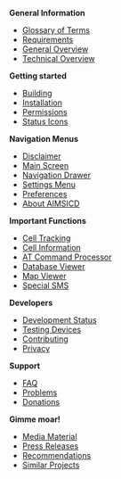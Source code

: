 **General Information**
* [Glossary of Terms](https://github.com/SecUpwN/Android-IMSI-Catcher-Detector/wiki/Glossary-of-Terms)
* [Requirements](https://github.com/SecUpwN/Android-IMSI-Catcher-Detector/wiki/Requirements)
* [General Overview](https://github.com/SecUpwN/Android-IMSI-Catcher-Detector/wiki/General-Overview)
* [Technical Overview](https://github.com/SecUpwN/Android-IMSI-Catcher-Detector/wiki/Technical-Overview)

**Getting started**
* [Building](https://github.com/SecUpwN/Android-IMSI-Catcher-Detector/wiki/Building)
* [Installation](https://github.com/SecUpwN/Android-IMSI-Catcher-Detector/wiki/Installation)
* [Permissions](https://github.com/SecUpwN/Android-IMSI-Catcher-Detector/wiki/Permissions)
* [Status Icons](https://github.com/SecUpwN/Android-IMSI-Catcher-Detector/wiki/Status-Icons)

**Navigation Menus**
* [Disclaimer](https://github.com/SecUpwN/Android-IMSI-Catcher-Detector/wiki/Disclaimer)
* [Main Screen](https://github.com/SecUpwN/Android-IMSI-Catcher-Detector/wiki/Main-Screen)
* [Navigation Drawer](https://github.com/SecUpwN/Android-IMSI-Catcher-Detector/wiki/Navigation-Drawer)
* [Settings Menu](https://github.com/SecUpwN/Android-IMSI-Catcher-Detector/wiki/Settings-Menu)
* [Preferences](https://github.com/SecUpwN/Android-IMSI-Catcher-Detector/wiki/Preferences)
* [About AIMSICD](https://github.com/SecUpwN/Android-IMSI-Catcher-Detector/wiki/About-AIMSICD)

**Important Functions**
* [Cell Tracking](https://github.com/SecUpwN/Android-IMSI-Catcher-Detector/wiki/Cell-Tracking)
* [Cell Information](https://github.com/SecUpwN/Android-IMSI-Catcher-Detector/wiki/Cell-Information)
* [AT Command Processor](https://github.com/SecUpwN/Android-IMSI-Catcher-Detector/wiki/AT-Command-Processor)
* [Database Viewer](https://github.com/SecUpwN/Android-IMSI-Catcher-Detector/wiki/Database-Viewer)
* [Map Viewer](https://github.com/SecUpwN/Android-IMSI-Catcher-Detector/wiki/Map-Viewer)
* [Special SMS](https://github.com/SecUpwN/Android-IMSI-Catcher-Detector/wiki/Special-SMS)

**Developers**
* [Development Status](https://github.com/SecUpwN/Android-IMSI-Catcher-Detector/wiki/Development-Status)
* [Testing Devices](https://github.com/SecUpwN/Android-IMSI-Catcher-Detector/wiki/Testing-Devices)
* [Contributing](https://github.com/SecUpwN/Android-IMSI-Catcher-Detector/blob/master/CONTRIBUTING.md)
* [Privacy](https://github.com/SecUpwN/Android-IMSI-Catcher-Detector/wiki/Privacy)

**Support**
* [FAQ](https://github.com/SecUpwN/Android-IMSI-Catcher-Detector/wiki/FAQ)
* [Problems](https://github.com/SecUpwN/Android-IMSI-Catcher-Detector/wiki/Submitting-Issues)
* [Donations](https://github.com/SecUpwN/Android-IMSI-Catcher-Detector/wiki/Anonymous-Donations)

**Gimme moar!**
* [Media Material](https://github.com/SecUpwN/Android-IMSI-Catcher-Detector/wiki/Media-Material)
* [Press Releases](https://github.com/SecUpwN/Android-IMSI-Catcher-Detector/wiki/Press-Releases)
* [Recommendations](https://github.com/SecUpwN/Android-IMSI-Catcher-Detector/wiki/Recommendations)
* [Similar Projects](https://github.com/SecUpwN/Android-IMSI-Catcher-Detector/wiki/Similar-Projects)